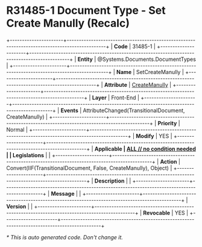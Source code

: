 ﻿---
erp.type: front-end-business-rule
erp.entity: Systems.Documents.DocumentTypes
---

# R31485-1 Document Type - Set Create Manully (Recalc)
+----------------------+----------------------------------------------------------------------------------------------+
| **Code**             | 31485-1                                                                                      |
+----------------------+----------------------------------------------------------------------------------------------+
| **Entity**           | @Systems.Documents.DocumentTypes                                                             |
+----------------------+----------------------------------------------------------------------------------------------+
| **Name**             | SetCreateManully                                                                             |
+----------------------+----------------------------------------------------------------------------------------------+
| **Attribute**        | [CreateManully](../entities/Systems.Documents.DocumentTypes.md#createmanully)                |
+----------------------+----------------------------------------------------------------------------------------------+
| **Layer**            | Front-End                                                                                    |
+----------------------+----------------------------------------------------------------------------------------------+
| **Events**           | AttributeChanged(TransitionalDocument, CreateManully)                                        |
+----------------------+----------------------------------------------------------------------------------------------+
| **Priority**         | Normal                                                                                       |
+----------------------+----------------------------------------------------------------------------------------------+
| **Modify**           | YES                                                                                          |
+----------------------+----------------------------------------------------------------------------------------------+
| **Applicable         | [ALL // no condition needed](xref:applicable-legislations)                                   |
| Legislations**       |                                                                                              |
+----------------------+----------------------------------------------------------------------------------------------+
| **Action**           | Convert(IIF(TransitionalDocument, False, CreateManully), Object)                             |
+----------------------+----------------------------------------------------------------------------------------------+
| **Description**      |                                                                                              |
+----------------------+----------------------------------------------------------------------------------------------+
| **Message**          |                                                                                              |
+----------------------+----------------------------------------------------------------------------------------------+
| **Version**          |                                                                                              |
+----------------------+----------------------------------------------------------------------------------------------+
| **Revocable**        | YES                                                                                          |
+----------------------+----------------------------------------------------------------------------------------------+

*\* This is auto generated code. Don't change it.*
